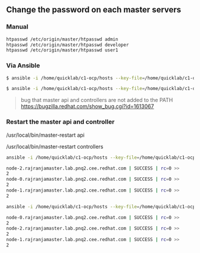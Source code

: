 ## Change the password on each master servers
### Manual 
```sh
htpasswd /etc/origin/master/htpasswd admin
htpasswd /etc/origin/master/htpasswd developer
htpasswd /etc/origin/master/htpasswd user1
```

### Via Ansible
```sh
$ ansible -i /home/quicklab/c1-ocp/hosts --key-file=/home/quicklab/c1-ocp/quicklab.key masters -a 'htpasswd -b /etc/origin/master/htpasswd user2 user2Password@123'

$ ansible -i /home/quicklab/c1-ocp/hosts --key-file=/home/quicklab/c1-ocp/quicklab.key masters -a 'cat /etc/origin/master/htpasswd'
```

> bug that master api and controllers are not added to the PATH
> https://bugzilla.redhat.com/show_bug.cgi?id=1613067

### Restart the master api and controller
/usr/local/bin/master-restart api

/usr/local/bin/master-restart controllers

```sh
ansible -i /home/quicklab/c1-ocp/hosts --key-file=/home/quicklab/c1-ocp/quicklab.key masters -a '/usr/local/bin/master-restart api api'

node-2.rajranjamaster.lab.pnq2.cee.redhat.com | SUCCESS | rc=0 >>
2
node-0.rajranjamaster.lab.pnq2.cee.redhat.com | SUCCESS | rc=0 >>
2
node-1.rajranjamaster.lab.pnq2.cee.redhat.com | SUCCESS | rc=0 >>
2
```

```sh
ansible -i /home/quicklab/c1-ocp/hosts --key-file=/home/quicklab/c1-ocp/quicklab.key masters -a '/usr/local/bin/master-restart controllers controllers'

node-0.rajranjamaster.lab.pnq2.cee.redhat.com | SUCCESS | rc=0 >>
2
node-2.rajranjamaster.lab.pnq2.cee.redhat.com | SUCCESS | rc=0 >>
2
node-1.rajranjamaster.lab.pnq2.cee.redhat.com | SUCCESS | rc=0 >>
2
```